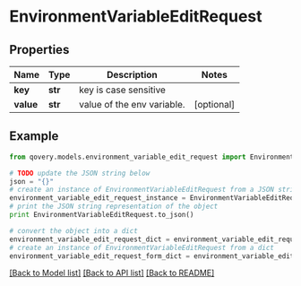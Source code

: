 # EnvironmentVariableEditRequest


## Properties

Name | Type | Description | Notes
------------ | ------------- | ------------- | -------------
**key** | **str** | key is case sensitive | 
**value** | **str** | value of the env variable. | [optional] 

## Example

```python
from qovery.models.environment_variable_edit_request import EnvironmentVariableEditRequest

# TODO update the JSON string below
json = "{}"
# create an instance of EnvironmentVariableEditRequest from a JSON string
environment_variable_edit_request_instance = EnvironmentVariableEditRequest.from_json(json)
# print the JSON string representation of the object
print EnvironmentVariableEditRequest.to_json()

# convert the object into a dict
environment_variable_edit_request_dict = environment_variable_edit_request_instance.to_dict()
# create an instance of EnvironmentVariableEditRequest from a dict
environment_variable_edit_request_form_dict = environment_variable_edit_request.from_dict(environment_variable_edit_request_dict)
```
[[Back to Model list]](../README.md#documentation-for-models) [[Back to API list]](../README.md#documentation-for-api-endpoints) [[Back to README]](../README.md)



